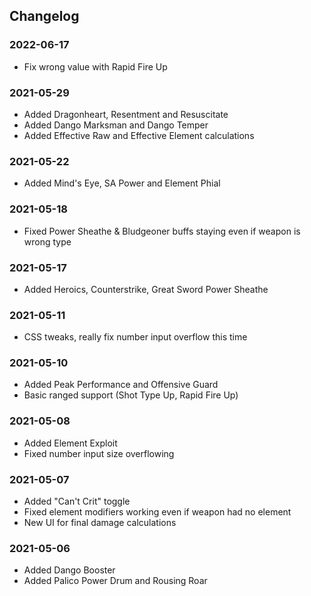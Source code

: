## Changelog

### 2022-06-17

- Fix wrong value with Rapid Fire Up

### 2021-05-29

- Added Dragonheart, Resentment and Resuscitate
- Added Dango Marksman and Dango Temper
- Added Effective Raw and Effective Element calculations

### 2021-05-22

- Added Mind's Eye, SA Power and Element Phial

### 2021-05-18

- Fixed Power Sheathe & Bludgeoner buffs staying even if weapon is wrong type

### 2021-05-17

- Added Heroics, Counterstrike, Great Sword Power Sheathe

### 2021-05-11

- CSS tweaks, really fix number input overflow this time

### 2021-05-10

- Added Peak Performance and Offensive Guard
- Basic ranged support (Shot Type Up, Rapid Fire Up)

### 2021-05-08

- Added Element Exploit
- Fixed number input size overflowing

### 2021-05-07

- Added "Can't Crit" toggle
- Fixed element modifiers working even if weapon had no element
- New UI for final damage calculations

### 2021-05-06

- Added Dango Booster
- Added Palico Power Drum and Rousing Roar
